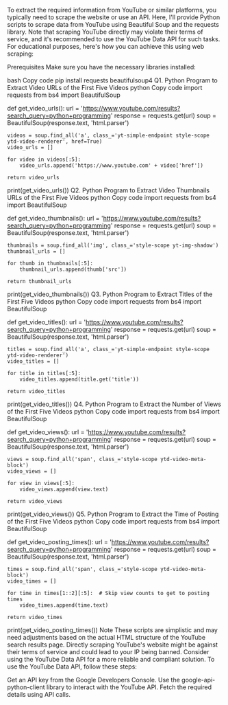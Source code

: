 To extract the required information from YouTube or similar platforms, you typically need to scrape the website or use an API. Here, I'll provide Python scripts to scrape data from YouTube using Beautiful Soup and the requests library. Note that scraping YouTube directly may violate their terms of service, and it's recommended to use the YouTube Data API for such tasks. For educational purposes, here's how you can achieve this using web scraping:

Prerequisites
Make sure you have the necessary libraries installed:

bash
Copy code
pip install requests beautifulsoup4
Q1. Python Program to Extract Video URLs of the First Five Videos
python
Copy code
import requests
from bs4 import BeautifulSoup

def get_video_urls():
    url = 'https://www.youtube.com/results?search_query=python+programming'
    response = requests.get(url)
    soup = BeautifulSoup(response.text, 'html.parser')
    
    videos = soup.find_all('a', class_='yt-simple-endpoint style-scope ytd-video-renderer', href=True)
    video_urls = []
    
    for video in videos[:5]:
        video_urls.append('https://www.youtube.com' + video['href'])
    
    return video_urls

print(get_video_urls())
Q2. Python Program to Extract Video Thumbnails URLs of the First Five Videos
python
Copy code
import requests
from bs4 import BeautifulSoup

def get_video_thumbnails():
    url = 'https://www.youtube.com/results?search_query=python+programming'
    response = requests.get(url)
    soup = BeautifulSoup(response.text, 'html.parser')
    
    thumbnails = soup.find_all('img', class_='style-scope yt-img-shadow')
    thumbnail_urls = []
    
    for thumb in thumbnails[:5]:
        thumbnail_urls.append(thumb['src'])
    
    return thumbnail_urls

print(get_video_thumbnails())
Q3. Python Program to Extract Titles of the First Five Videos
python
Copy code
import requests
from bs4 import BeautifulSoup

def get_video_titles():
    url = 'https://www.youtube.com/results?search_query=python+programming'
    response = requests.get(url)
    soup = BeautifulSoup(response.text, 'html.parser')
    
    titles = soup.find_all('a', class_='yt-simple-endpoint style-scope ytd-video-renderer')
    video_titles = []
    
    for title in titles[:5]:
        video_titles.append(title.get('title'))
    
    return video_titles

print(get_video_titles())
Q4. Python Program to Extract the Number of Views of the First Five Videos
python
Copy code
import requests
from bs4 import BeautifulSoup

def get_video_views():
    url = 'https://www.youtube.com/results?search_query=python+programming'
    response = requests.get(url)
    soup = BeautifulSoup(response.text, 'html.parser')
    
    views = soup.find_all('span', class_='style-scope ytd-video-meta-block')
    video_views = []
    
    for view in views[:5]:
        video_views.append(view.text)
    
    return video_views

print(get_video_views())
Q5. Python Program to Extract the Time of Posting of the First Five Videos
python
Copy code
import requests
from bs4 import BeautifulSoup

def get_video_posting_times():
    url = 'https://www.youtube.com/results?search_query=python+programming'
    response = requests.get(url)
    soup = BeautifulSoup(response.text, 'html.parser')
    
    times = soup.find_all('span', class_='style-scope ytd-video-meta-block')
    video_times = []
    
    for time in times[1::2][:5]:  # Skip view counts to get to posting times
        video_times.append(time.text)
    
    return video_times

print(get_video_posting_times())
Note
These scripts are simplistic and may need adjustments based on the actual HTML structure of the YouTube search results page.
Directly scraping YouTube's website might be against their terms of service and could lead to your IP being banned.
Consider using the YouTube Data API for a more reliable and compliant solution.
To use the YouTube Data API, follow these steps:

Get an API key from the Google Developers Console.
Use the google-api-python-client library to interact with the YouTube API.
Fetch the required details using API calls.

